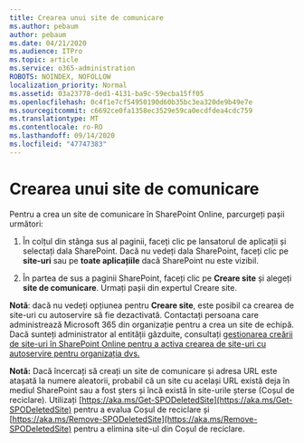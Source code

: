 ```yaml
---
title: Crearea unui site de comunicare
ms.author: pebaum
author: pebaum
ms.date: 04/21/2020
ms.audience: ITPro
ms.topic: article
ms.service: o365-administration
ROBOTS: NOINDEX, NOFOLLOW
localization_priority: Normal
ms.assetid: 03a23778-ded1-4131-ba9c-59ecba15ff05
ms.openlocfilehash: 0c4f1e7cf54950190d60b35bc3ea320de9b49e7e
ms.sourcegitcommit: c6692ce0fa1358ec3529e59ca0ecdfdea4cdc759
ms.translationtype: MT
ms.contentlocale: ro-RO
ms.lasthandoff: 09/14/2020
ms.locfileid: "47747383"
---
```

# <a name="create-a-communication-site"></a>Crearea unui site de comunicare

Pentru a crea un site de comunicare în SharePoint Online, parcurgeți pașii următori: 
  
1. În colțul din stânga sus al paginii, faceți clic pe lansatorul de aplicații și selectați dala SharePoint. Dacă nu vedeți dala SharePoint, faceți clic pe **site-uri** sau pe **toate aplicațiile** dacă SharePoint nu este vizibil. 
    
2. În partea de sus a paginii SharePoint, faceți clic pe **Creare site** și alegeți **site de comunicare**. Urmați pașii din expertul Creare site. 
    
 **Notă**: dacă nu vedeți opțiunea pentru **Creare site**, este posibil ca crearea de site-uri cu autoservire să fie dezactivată. Contactați persoana care administrează Microsoft 365 din organizație pentru a crea un site de echipă. Dacă sunteți administrator al entității găzduite, consultați [gestionarea creării de site-uri în SharePoint Online pentru a activa crearea de site-uri cu autoservire pentru organizația dvs.](https://go.microsoft.com/fwlink/?linkid=2018780)
  
 **Notă:** Dacă încercați să creați un site de comunicare și adresa URL este atașată la numere aleatorii, probabil că un site cu același URL există deja în mediul SharePoint sau a fost șters și încă există în site-urile șterse (Coșul de reciclare). Utilizați [https://aka.ms/Get-SPODeletedSite](https://aka.ms/Get-SPODeletedSite) pentru a evalua Coșul de reciclare și [https://aka.ms/Remove-SPODeletedSite](https://aka.ms/Remove-SPODeletedSite) pentru a elimina site-ul din Coșul de reciclare. 
  

